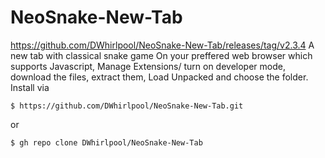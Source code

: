 # NeoSnake-New-Tab
https://github.com/DWhirlpool/NeoSnake-New-Tab/releases/tag/v2.3.4
A new tab with classical snake game
On your preffered web browser which supports Javascript, Manage Extensions/ turn on developer mode, download the files, extract them, Load Unpacked and choose the folder.
Install via
```
$ https://github.com/DWhirlpool/NeoSnake-New-Tab.git
```
or
```
$ gh repo clone DWhirlpool/NeoSnake-New-Tab
```
